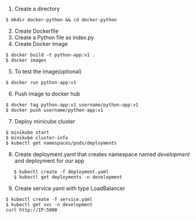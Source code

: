 1. Create a directory 
```
$ mkdir docker-python && cd docker-python
```
2. Create Dockerfile 
3. Create a Python file as index.py
4. Create Docker Image
```
$ docker build -t python-app:v1 .
$ docker images
```
5. To test the image(optional)
```  
$ docker run python-app:v1 
```
6. Push image to docker hub
```
$ docker tag python-app:v1 username/python-app:v1
$ docker push username/python-app:v1
```
7. Deploy minicube cluster
```
$ minikube start 
$ minikube cluster-info
$ kubectl get namespaces/pods/deployments
```
8. Create deployment.yaml that creates namespace named *development* and deployment for our app
``` 
   $ kubectl create -f deployment.yaml
   $ kubectl get deployments -n development
```
9. Create service.yaml with type LoadBalancer
```
$ kubectl create -f service.yaml
$ kubectl get svc -n development
curl http://IP:5000
```
